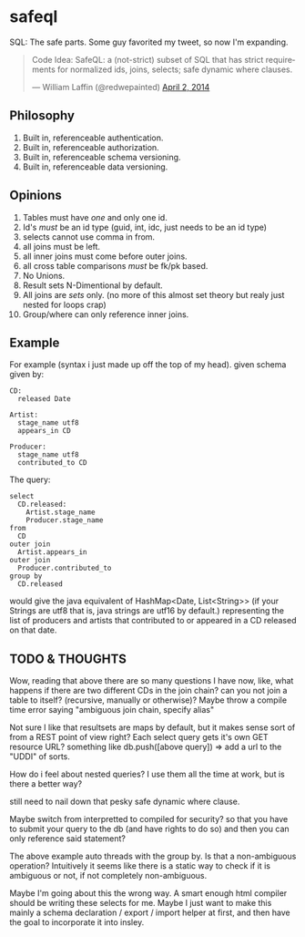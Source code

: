 safeql
======

SQL: The safe parts. Some guy favorited my tweet, so now I'm expanding. 

<blockquote class="twitter-tweet" lang="en"><p>Code Idea: SafeQL: a (not-strict) subset of SQL that has strict requirements for normalized ids, joins, selects; safe dynamic where clauses.</p>&mdash; William Laffin (@redwepainted) <a href="https://twitter.com/redwepainted/statuses/451167319784701952">April 2, 2014</a></blockquote>
<script async src="//platform.twitter.com/widgets.js" charset="utf-8"></script>

Philosophy
----------

1. Built in, referenceable authentication. 
2. Built in, referenceable authorization.
3. Built in, referenceable schema versioning.
4. Built in, referenceable data versioning.

Opinions
--------

1. Tables must have *one* and only one id.
2. Id's *must* be an id type (guid, int, idc, just needs to be an id type)
3. selects cannot use comma in from.
4. all joins must be left. 
5. all inner joins must come before outer joins.
6. all cross table comparisons *must* be fk/pk based.
7. No Unions.
8. Result sets N-Dimentional by default.
9. All joins are *sets* only. (no more of this almost set theory but realy just nested for loops crap)
10. Group/where can only reference inner joins.


Example
-------

For example (syntax i just made up off the top of my head). given schema given by:

    CD:
      released Date

    Artist:
      stage_name utf8
      appears_in CD

    Producer:
      stage_name utf8
      contributed_to CD

The query:

    select 
      CD.released:
        Artist.stage_name
        Producer.stage_name
    from 
      CD
    outer join 
      Artist.appears_in
    outer join
      Producer.contributed_to 
    group by
      CD.released

would give the java equivalent of HashMap&lt;Date, List&lt;String&gt;&gt; (if your Strings are utf8 that is, java strings are utf16 by default.) representing the list of producers and artists that contributed to or appeared in a CD released on that date. 

TODO &amp; THOUGHTS
-------------------

Wow, reading that above there are so many questions I have now, like, what happens if there are two different CDs in the join chain? can you not join a table to itself? (recursive, manually or otherwise)? Maybe throw a compile time error saying "ambiguous join chain, specify alias"

Not sure I like that resultsets are maps by default, but it makes sense sort of from a REST point of view right? Each select query gets it's own GET resource URL? something like db.push([above query]) => add a url to the "UDDI" of sorts. 

How do i feel about nested queries? I use them all the time at work, but is there a better way?

still need to nail down that pesky safe dynamic where clause. 

Maybe switch from interpretted to compiled for security? so that you have to submit your query to the db (and have rights to do so) and then you can only reference said statement?

The above example auto threads with the group by. Is that a non-ambiguous operation? Intuitively it seems like there is a static way to check if it is ambiguous or not, if not completely non-ambiguous.

Maybe I'm going about this the wrong way. A smart enough html compiler should be writing these selects for me. Maybe I just want to make this mainly a schema declaration / export / import helper at first, and then have the goal to incorporate it into insley. 